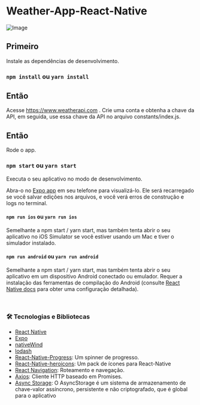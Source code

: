 # Weather-App-React-Native

![Image](https://cdn.dribbble.com/userupload/6958364/file/original-9ca93c2dd96a84d5364670135de826d4.png?resize=2048x1536)

## Primeiro

Instale as dependências de desenvolvimento.

### `npm install` ou `yarn install`

## Então

Acesse https://www.weatherapi.com . Crie uma conta e obtenha a chave da API, em seguida, use essa chave da API no arquivo constants/index.js.

## Então

Rode o app.

### `npm start` ou `yarn start`

Executa o seu aplicativo no modo de desenvolvimento.

Abra-o no [Expo app](https://expo.io) em seu telefone para visualizá-lo. Ele será recarregado se você salvar edições nos arquivos, e você verá erros de construção e logs no terminal.

#### `npm run ios` ou `yarn run ios`

Semelhante a npm start / yarn start, mas também tenta abrir o seu aplicativo no iOS Simulator se você estiver usando um Mac e tiver o simulador instalado.

#### `npm run android` ou `yarn run android`

Semelhante a npm start / yarn start, mas também tenta abrir o seu aplicativo em um dispositivo Android conectado ou emulador. Requer a instalação das ferramentas de compilação do Android (consulte [React Native docs](https://facebook.github.io/react-native/docs/getting-started.html) para obter uma configuração detalhada).

<br />

### 🛠 Tecnologias e Bibliotecas

- [React Native](https://reactnative.dev/)
- [Expo](https://expo.dev/)
- [nativeWind](https://www.nativewind.dev/)
- [lodash](https://www.npmjs.com/package/lodash)
- [React-Native-Progress](https://www.npmjs.com/package/react-native-progress): Um spinner de progresso.
- [React-Native-heroicons](https://www.npmjs.com/package/react-native-heroicons): Um pack de ícones para React-Native
- [React Navigation](https://reactnavigation.org/): Roteamento e navegação.
- [Axios](https://github.com/axios/axios): Cliente HTTP baseado em Promises.
- [Async Storage](https://reactnative.dev/docs/asyncstorage): O AsyncStorage é um sistema de armazenamento de chave-valor assíncrono, persistente e não criptografado, que é global para o aplicativo


